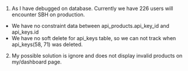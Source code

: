 1) As I have debugged on database. Currently we have 226 users will encounter SBH on production. 

- We have no constraint data between api_products.api_key_id and api_keys.id
- We have no soft delete for api_keys table, so we can not track when api_keys(58, 71) was deleted. 

2) My possible solution is ignore and does not display invalid products on my/dashboard page.